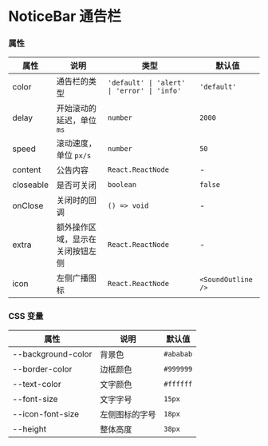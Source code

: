 # NoticeBar 通告栏

<code src="./demos/demo1.tsx"></code>

### 属性

| 属性      | 说明                             | 类型                                        | 默认值              |
| --------- | -------------------------------- | ------------------------------------------- | ------------------- |
| color     | 通告栏的类型                     | `'default' \| 'alert' \| 'error' \| 'info'` | `'default'`         |
| delay     | 开始滚动的延迟，单位 `ms`        | `number`                                    | `2000`              |
| speed     | 滚动速度，单位 `px/s`            | `number`                                    | `50`                |
| content   | 公告内容                         | `React.ReactNode`                           | -                   |
| closeable | 是否可关闭                       | `boolean`                                   | `false`             |
| onClose   | 关闭时的回调                     | `() => void`                                | -                   |
| extra     | 额外操作区域，显示在关闭按钮左侧 | `React.ReactNode`                           | -                   |
| icon      | 左侧广播图标                     | `React.ReactNode`                           | `<SoundOutline />` |

### CSS 变量

| 属性               | 说明           | 默认值    |
| ------------------ | -------------- | --------- |
| --background-color | 背景色         | `#ababab` |
| --border-color     | 边框颜色       | `#999999` |
| --text-color       | 文字颜色       | `#ffffff` |
| --font-size        | 文字字号       | `15px`    |
| --icon-font-size   | 左侧图标的字号 | `18px`    |
| --height           | 整体高度       | `38px`    |

